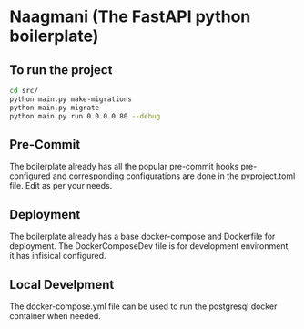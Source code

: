 # Naagmani (The FastAPI python boilerplate)

## To run the project

```bash
cd src/
python main.py make-migrations
python main.py migrate
python main.py run 0.0.0.0 80 --debug
```

## Pre-Commit
The boilerplate already has all the popular pre-commit hooks pre-configured and corresponding configurations are done in the pyproject.toml file. Edit as per your needs.

## Deployment

The boilerplate already has a base docker-compose and Dockerfile for deployment. The DockerComposeDev file is for development environment, it has infisical configured.

## Local Develpment
The docker-compose.yml file can be used to run the postgresql docker container when needed.
